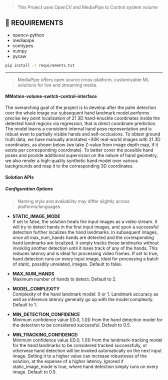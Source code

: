 > This Project uses OpenCV and MediaPipe to Control system volume 

## 💾 REQUIREMENTS
+ opencv-python
+ mediapipe
+ comtypes
+ numpy
+ pycaw

```bash
pip install -r requirements.txt
```
***

> MediaPipe offers open source cross-platform, customizable ML solutions for live and streaming media.

#### MMotion-volume-switch-control-interface
The overarching goal of the project is to develop after the palm detection over the whole image our subsequent hand landmark model performs precise key point localization of 21 3D hand-knuckle coordinates inside the detected hand regions via regression, that is direct coordinate prediction. The model learns a consistent internal hand pose representation and is robust even to partially visible hands and self-occlusions. To obtain ground truth data, we have manually annotated ~30K real-world images with 21 3D coordinates, as shown below (we take Z-value from image depth map, if it exists per corresponding coordinate). To better cover the possible hand poses and provide additional supervision on the nature of hand geometry, we also render a high-quality synthetic hand model over various backgrounds and map it to the corresponding 3D coordinates.


#### Solution APIs
##### Configuration Options
> Naming style and availability may differ slightly across platforms/languages.

+ <b>STATIC_IMAGE_MODE</b><br>
If set to false, the solution treats the input images as a video stream. It will try to detect hands in the first input images, and upon a successful detection further localizes the hand landmarks. In subsequent images, once all max_num_hands hands are detected and the corresponding hand landmarks are localized, it simply tracks those landmarks without invoking another detection until it loses track of any of the hands. This reduces latency and is ideal for processing video frames. If set to true, hand detection runs on every input image, ideal for processing a batch of static, possibly unrelated, images. Default to false.

+ <b>MAX_NUM_HANDS</b><br>
Maximum number of hands to detect. Default to 2.

+ <b>MODEL_COMPLEXITY</b><br>
Complexity of the hand landmark model: 0 or 1. Landmark accuracy as well as inference latency generally go up with the model complexity. Default to 1.

+ <b>MIN_DETECTION_CONFIDENCE</b><br>
Minimum confidence value ([0.0, 1.0]) from the hand detection model for the detection to be considered successful. Default to 0.5.

+ <b>MIN_TRACKING_CONFIDENCE:</b><br>
Minimum confidence value ([0.0, 1.0]) from the landmark-tracking model for the hand landmarks to be considered tracked successfully, or otherwise hand detection will be invoked automatically on the next input image. Setting it to a higher value can increase robustness of the solution, at the expense of a higher latency. Ignored if static_image_mode is true, where hand detection simply runs on every image. Default to 0.5.

<br>
</br>